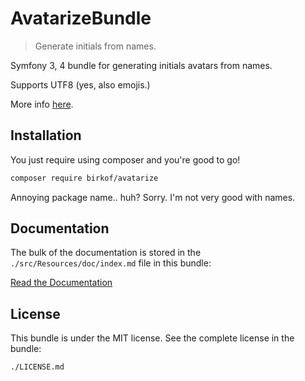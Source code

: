 # AvatarizeBundle
> Generate initials from names.

Symfony 3, 4 bundle for generating initials avatars from names.

Supports UTF8 (yes, also emojis.)

More info [here](https://github.com/LasseRafn/php-initials).


## Installation

You just require using composer and you're good to go!
````bash
composer require birkof/avatarize
````
Annoying package name.. huh? Sorry. I'm not very good with names.


## Documentation

The bulk of the documentation is stored in the `./src/Resources/doc/index.md` file in this bundle:

[Read the Documentation](./src/Resources/doc/index.md)


## License

This bundle is under the MIT license. See the complete license in the bundle:

    ./LICENSE.md